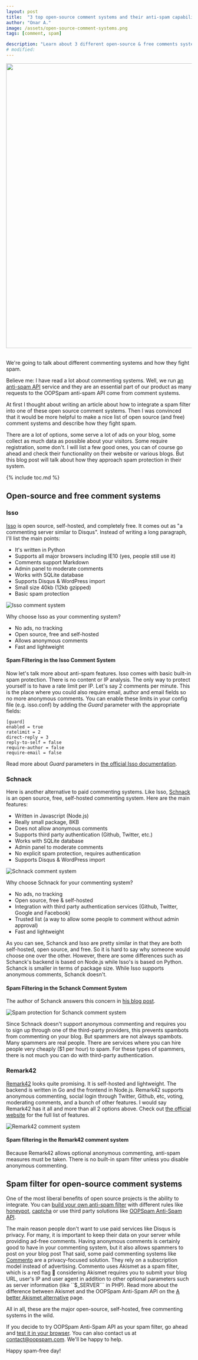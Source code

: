 ```yaml
---
layout: post
title:  "3 top open-source comment systems and their anti-spam capabilities"
author: "Onar A."
image: /assets/open-source-comment-systems.png
tags: [comment, spam]

description: "Learn about 3 different open-source & free comments systems and how they protect from spam."
# modified: 
---
```

<center>
<img loading="lazy"  width="772" alt="" src="/blog/assets/os-comment/header.png">
</center>
<br/>

We're going to talk about different commenting systems and how they fight spam.	

Believe me: I have read a lot about commenting systems. Well, we run [an anti-spam API](https://www.oopspam.com) service and they are an essential part of our product as many requests to the OOPSpam anti-spam API come from comment systems.

At first I thought about writing an article about how to integrate a spam filter into one of these open source comment systems. Then I was convinced that it would be more helpful to make a nice list of open source (and free) comment systems and describe how they fight spam.

There are a lot of options, some serve a lot of ads on your blog, some collect as much data as possible about your visitors. Some require registration, some don't. I will list a few good ones, you can of course go ahead and check their functionality on their website or various blogs. But this blog post will talk about how they approach spam protection in their system.

{% include toc.md %}

## Open-source and free comment systems

### Isso

[Isso](https://posativ.org/isso/) is open source, self-hosted, and completely free. It comes out as "a commenting server similar to Disqus". Instead of writing a long paragraph, I'll list the main points: 

- It's written in Python
- Supports all major browsers including IE10 (yes, people still use it)
- Comments support Markdown
- Admin panel to moderate comments
- Works with SQLite database
- Supports Disqus & WordPress import
- Small size 40kb (12kb gzipped)
- Basic spam protection

![Isso comment system](/blog/assets/posts/Isso_comment_system.png "Isso comment system")

Why choose Isso as your commenting system?

- No ads, no tracking
- Open source, free and self-hosted
- Allows anonymous comments
- Fast and lightweight

#### Spam Filtering in the Isso Comment System

Now let's talk more about anti-spam features. Isso comes with basic built-in spam protection. There is no content or IP analysis. The only way to protect yourself is to have a rate limit per IP. Let's say 2 comments per minute. This is the place where you could also require email, author and email fields so no more anonymous comments.
You can enable these limits in your config file (e.g. isso.conf) by adding the *Guard* parameter with the appropriate fields:

```config
[guard]
enabled = true
ratelimit = 2
direct-reply = 3
reply-to-self = false
require-author = false
require-email = false
```
Read more about *Guard* parameters in [the official Isso documentation](https://posativ.org/isso/docs/configuration/server/#guard).

### Schnack

Here is another alternative to paid commenting systems. Like Isso, [Schnack](https://schnack.cool/) is an open source, free, self-hosted commenting system. Here are the main features:

- Written in Javascript (Node.js)
- Really small package, 8KB
- Does not allow anonymous comments
- Supports third party authentication (Github, Twitter, etc.)
- Works with SQLite database
- Admin panel to moderate comments
- No explicit spam protection, requires authentication
- Supports Disqus & WordPress import

![Schnack comment system](/blog/assets/posts/schnack_comment_system.png "Schnack comment system")

Why choose Schnack for your commenting system?

- No ads, no tracking
- Open source, free & self-hosted
- Integration with third party authentication services (Github, Twitter, Google and Facebook)
- Trusted list (a way to allow some people to comment without admin approval)
- Fast and lightweight

As you can see, Schanck and Isso are pretty similar in that they are both self-hosted, open source, and free. So it is hard to say why someone would choose one over the other. However, there are some differences such as Schanck's backend is based on Node.js while Isso's is based on Python. Schanck is smaller in terms of package size. While Isso supports anonymous comments, Schanck doesn't.

#### Spam Filtering in the Schanck Comment System

The author of Schanck answers this concern in [his blog post](https://web.archive.org/web/20230220195955/https://www.vis4.net/blog/2017/10/hello-schnack/).  

![Spam protection for Schanck comment system](/blog/assets/posts/schnack_anti_spam.png "Spam protection for Schanck comment system")

Since Schnack doesn't support anonymous commenting and requires you to sign up through one of the third-party providers, this prevents spambots from commenting on your blog. But spammers are not always spambots. Many spammers are real people. There are services where you can hire people very cheaply ($1 per hour) to spam. For these types of spammers, there is not much you can do with third-party authentication.

### Remark42

[Remark42](https://remark42.com/) looks quite promising. It is self-hosted and lightweight. The backend is written in Go and the frontend in Node.js. 
Remark42 supports anonymous commenting, social login through Twitter, Github, etc, voting, moderating comments, and a bunch of other features. I would say Remark42 has it all and more than all 2 options above.  Check out [the official website](https://remark42.com/) for the full list of features.

![Remark42 comment system](/blog/assets/posts/remark42_comment_system.png "Remark42 comment system")

#### Spam filtering in the Remark42 comment system

Because Remark42 allows optional anonymous commenting, anti-spam measures must be taken. There is no built-in spam filter unless you disable anonymous commenting.

## Spam filter for open-source comment systems

One of the most liberal benefits of open source projects is the ability to integrate. You can [build your own anti-spam filter](https://www.oopspam.com/blog/ways-to-stop-spam) with different rules like [honeypot](https://en.wikipedia.org/wiki/Honeypot_(computing)), [captcha](https://en.wikipedia.org/wiki/CAPTCHA) or use third party solutions like [OOPSpam Anti-Spam API](https://oopspam.com).

The main reason people don't want to use paid services like Disqus is privacy. For many, it is important to keep their data on your server while providing ad-free comments. Having anonymous comments is certainly good to have in your commenting system, but it also allows spammers to post on your blog post That said, some paid commenting systems like [Commento](https://commento.io/) are a privacy-focused solution. They rely on a subscription model instead of advertising. Commento uses Akismet as a spam filter, which is a red flag 🚩 considering Akismet requires you to submit your blog URL, user's IP and user agent in addition to other optional parameters such as server information (like ``$_SERVER``` in PHP). Read more about the difference between Akismet and the OOPSpam Anti-Spam API on the [A better Akismet alternative](https://www.oopspam.com/akismet-alternative) page.

All in all, these are the major open-source, self-hosted, free commenting systems in the wild.

If you decide to try OOPSpam Anti-Spam API as your spam filter, go ahead and [test it in your browser](https://app.oopspam.com/Identity/Account/Login?ReturnUrl=%2F#test-with-your-data). You can also contact us at contact@oopspam.com. We'll be happy to help.

Happy spam-free day!